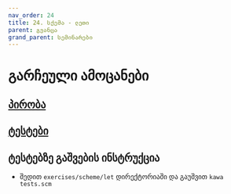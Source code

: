 ```yaml
---
nav_order: 24
title: 24. სქემა - ლეთი
parent: გვანცა
grand_parent: სემინარები
---
```


# გარჩეული ამოცანები

## [პირობა](../../../../exercises/scheme/let/README.md)

## [ტესტები](../../../../exercises/scheme/let/tests.scm)

## ტესტებზე გაშვების ინსტრუქცია

- შედით `exercises/scheme/let` დირექტორიაში და გაუშვით `kawa tests.scm`
